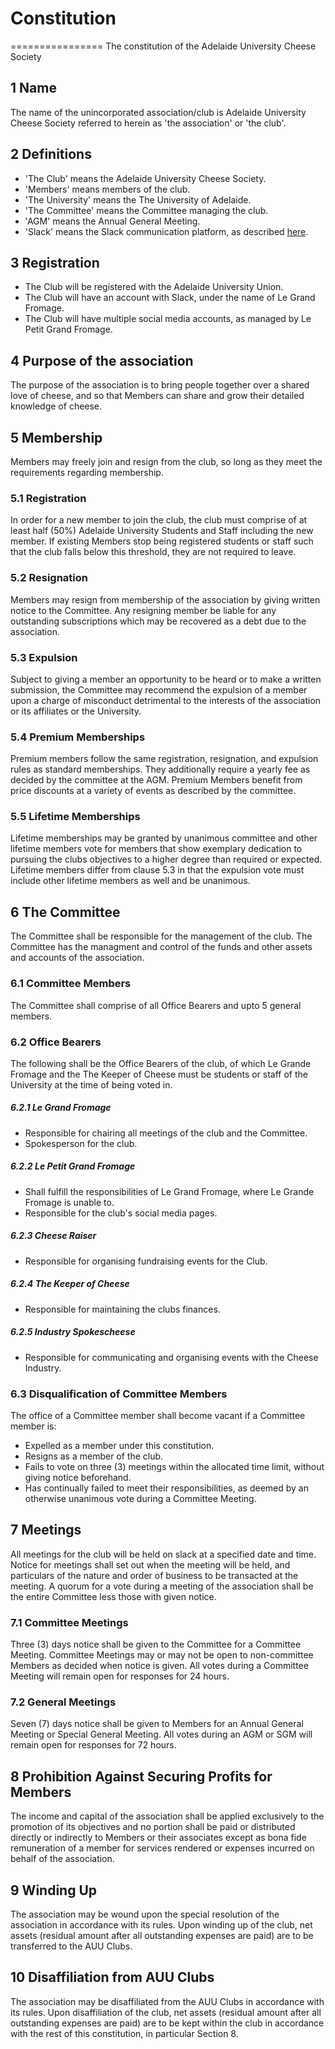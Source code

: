 # Constitution #
================
The constitution of the Adelaide University Cheese Society

## 1 Name
The name of the unincorporated association/club is Adelaide University Cheese Society referred to herein as 'the association' or 'the club'.

## 2 Definitions
* 'The Club' means the Adelaide University Cheese Society.
* 'Members' means members of the club.
* 'The University' means the The University of Adelaide.
* 'The Committee' means the Committee managing the club.
* 'AGM' means the Annual General Meeting.
* 'Slack' means the Slack communication platform, as described [here](https://slack.com/).

## 3 Registration
* The Club will be registered with the Adelaide University Union.
* The Club will have an account with Slack, under the name of Le Grand Fromage.
* The Club will have multiple social media accounts, as managed by Le Petit Grand Fromage.

## 4 Purpose of the association
The purpose of the association is to bring people together over a shared love of cheese, and so that Members can share and grow their detailed knowledge of cheese.

## 5 Membership
Members may freely join and resign from the club, so long as they meet the requirements regarding membership.

### 5.1 Registration
In order for a new member to join the club, the club must comprise of at least half (50%) Adelaide University Students and Staff including the new member. If existing Members stop being registered students or staff such that the club falls below this threshold, they are not required to leave.

### 5.2 Resignation
Members may resign from membership of the association by giving written notice to the Committee. Any resigning member be liable for any outstanding subscriptions which may be recovered as a debt due to the association.

### 5.3 Expulsion
Subject to giving a member an opportunity to be heard or to make a written submission, the Committee may recommend the expulsion of a member upon a charge of misconduct detrimental to the interests of the association or its affiliates or the University.

### 5.4 Premium Memberships
Premium members follow the same registration, resignation, and expulsion rules as standard memberships. They additionally require a yearly fee as decided by the committee at the AGM. Premium Members benefit from price discounts at a variety of events as described by the committee.

### 5.5 Lifetime Memberships
Lifetime memberships may be granted by unanimous committee and other lifetime members vote for members that show exemplary dedication to pursuing the clubs objectives to a higher degree than required or expected. Lifetime members differ from clause 5.3 in that the expulsion vote must include other lifetime members as well and be unanimous.


## 6 The Committee
The Committee shall be responsible for the management of the club. The Committee has the managment and control of the funds and other assets and accounts of the association.

### 6.1 Committee Members
The Committee shall comprise of all Office Bearers and upto 5 general members.

### 6.2 Office Bearers
The following shall be the Office Bearers of the club, of which Le Grande Fromage and the The Keeper of Cheese must be students or staff of the University at the time of being voted in.

##### 6.2.1 Le Grand Fromage

* Responsible for chairing all meetings of the club and the Committee.
* Spokesperson for the club.

##### 6.2.2 Le Petit Grand Fromage

* Shall fulfill the responsibilities of Le Grand Fromage, where Le Grande Fromage is unable to.
* Responsible for the club's social media pages.

##### 6.2.3 Cheese Raiser

* Responsible for organising fundraising events for the Club.

##### 6.2.4 The Keeper of Cheese

* Responsible for maintaining the clubs finances.

##### 6.2.5 Industry Spokescheese

* Responsible for communicating and organising events with the Cheese Industry.

### 6.3 Disqualification of Committee Members
The office of a Committee member shall become vacant if a Committee member is:
* Expelled as a member under this constitution.
* Resigns as a member of the club.
* Fails to vote on three (3) meetings within the allocated time limit, without giving notice beforehand.
* Has continually failed to meet their responsibilities, as deemed by an otherwise unanimous vote during a Committee Meeting.

## 7 Meetings
All meetings for the club will be held on slack at a specified date and time. Notice for meetings shall set out when the meeting will be held, and particulars of the nature and order of business to be transacted at the meeting. A quorum for a vote during a meeting of the association shall be the entire Committee less those with given notice.

### 7.1 Committee Meetings
Three (3) days notice shall be given to the Committee for a Committee Meeting. Committee Meetings may or may not be open to non-committee Members as decided when notice is given. All votes during a Committee Meeting will remain open for responses for 24 hours.

### 7.2 General Meetings
Seven (7) days notice shall be given to Members for an Annual General Meeting or Special General Meeting. All votes during an AGM or SGM will remain open for responses for 72 hours.

## 8 Prohibition Against Securing Profits for Members
The income and capital of the association shall be applied exclusively to the promotion of its objectives and no portion shall be paid or distributed directly or indirectly to Members or their associates except as bona fide remuneration of a member for services rendered or expenses incurred on behalf of the association.

## 9 Winding Up
The association may be wound upon the special resolution of the association in accordance with its rules. Upon winding up of the club, net assets (residual amount after all outstanding expenses are paid) are to be transferred to the AUU Clubs.

## 10 Disaffiliation from AUU Clubs
The association may be disaffiliated from the AUU Clubs in accordance with its rules. Upon disaffiliation of the club, net assets (residual amount after all outstanding expenses are paid) are to be kept within the club in accordance with the rest of this constitution, in particular Section 8.
